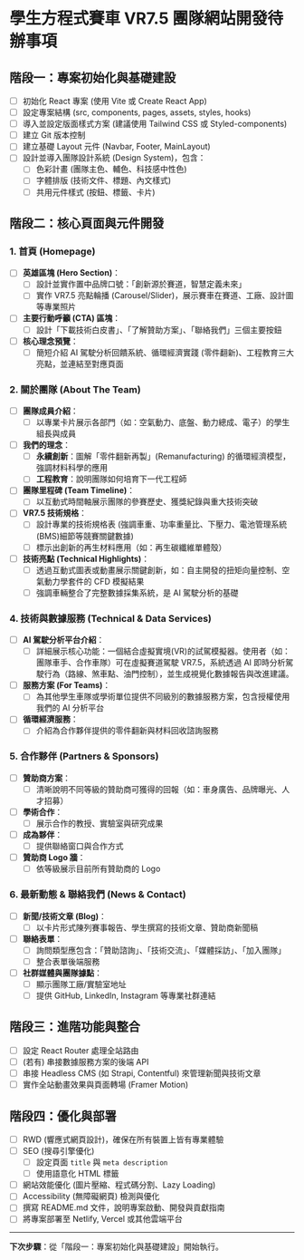 # 學生方程式賽車 VR7.5 團隊網站開發待辦事項

## 階段一：專案初始化與基礎建設

- [ ] 初始化 React 專案 (使用 Vite 或 Create React App)
- [ ] 設定專案結構 (src, components, pages, assets, styles, hooks)
- [ ] 導入並設定版面樣式方案 (建議使用 Tailwind CSS 或 Styled-components)
- [ ] 建立 Git 版本控制
- [ ] 建立基礎 Layout 元件 (Navbar, Footer, MainLayout)
- [ ] 設計並導入團隊設計系統 (Design System)，包含：
    - [ ] 色彩計畫 (團隊主色、輔色、科技感中性色)
    - [ ] 字體排版 (技術文件、標題、內文樣式)
    - [ ] 共用元件樣式 (按鈕、標籤、卡片)

## 階段二：核心頁面與元件開發

### 1. 首頁 (Homepage)
- [ ] **英雄區塊 (Hero Section)**：
    - [ ] 設計並實作置中品牌口號：「創新源於賽道，智慧定義未來」
    - [ ] 實作 VR7.5 亮點輪播 (Carousel/Slider)，展示賽車在賽道、工廠、設計圖等專業照片
- [ ] **主要行動呼籲 (CTA) 區塊**：
    - [ ] 設計「下載技術白皮書」、「了解贊助方案」、「聯絡我們」三個主要按鈕
- [ ] **核心理念預覽**：
    - [ ] 簡短介紹 AI 駕駛分析回饋系統、循環經濟實踐 (零件翻新)、工程教育三大亮點，並連結至對應頁面

### 2. 關於團隊 (About The Team)
- [ ] **團隊成員介紹**：
    - [ ] 以專業卡片展示各部門（如：空氣動力、底盤、動力總成、電子）的學生組長與成員
- [ ] **我們的理念**：
    - [ ] **永續創新**：圖解「零件翻新再製」(Remanufacturing) 的循環經濟模型，強調材料科學的應用
    - [ ] **工程教育**：說明團隊如何培育下一代工程師
- [ ] **團隊里程碑 (Team Timeline)**：
    - [ ] 以互動式時間軸展示團隊的參賽歷史、獲獎紀錄與重大技術突破
- [ ] **VR7.5 技術規格**：
    - [ ] 設計專業的技術規格表 (強調車重、功率重量比、下壓力、電池管理系統(BMS)細節等競賽關鍵數據)
    - [ ] 標示出創新的再生材料應用（如：再生碳纖維單體殼）
- [ ] **技術亮點 (Technical Highlights)**：
    - [ ] 透過互動式圖表或動畫展示關鍵創新，如：自主開發的扭矩向量控制、空氣動力學套件的 CFD 模擬結果
    - [ ] 強調車輛整合了完整數據採集系統，是 AI 駕駛分析的基礎

### 4. 技術與數據服務 (Technical & Data Services)
- [ ] **AI 駕駛分析平台介紹**：
    - [ ] 詳細展示核心功能：一個結合虛擬實境(VR)的試駕模擬器。使用者（如：團隊車手、合作車隊）可在虛擬賽道駕駛 VR7.5，系統透過 AI 即時分析駕駛行為（路線、煞車點、油門控制），並生成視覺化數據報告與改進建議。
- [ ] **服務方案 (For Teams)**：
    - [ ] 為其他學生車隊或學術單位提供不同級別的數據服務方案，包含授權使用我們的 AI 分析平台
- [ ] **循環經濟服務**：
    - [ ] 介紹為合作夥伴提供的零件翻新與材料回收諮詢服務

### 5. 合作夥伴 (Partners & Sponsors)
- [ ] **贊助商方案**：
    - [ ] 清晰說明不同等級的贊助商可獲得的回報（如：車身廣告、品牌曝光、人才招募）
- [ ] **學術合作**：
    - [ ] 展示合作的教授、實驗室與研究成果
- [ ] **成為夥伴**：
    - [ ] 提供聯絡窗口與合作方式
- [ ] **贊助商 Logo 牆**：
    - [ ] 依等級展示目前所有贊助商的 Logo

### 6. 最新動態 & 聯絡我們 (News & Contact)
- [ ] **新聞/技術文章 (Blog)**：
    - [ ] 以卡片形式陳列賽事報告、學生撰寫的技術文章、贊助商新聞稿
- [ ] **聯絡表單**：
    - [ ] 詢問類型應包含：「贊助諮詢」、「技術交流」、「媒體採訪」、「加入團隊」
    - [ ] 整合表單後端服務
- [ ] **社群媒體與團隊據點**：
    - [ ] 顯示團隊工廠/實驗室地址
    - [ ] 提供 GitHub, LinkedIn, Instagram 等專業社群連結

## 階段三：進階功能與整合

- [ ] 設定 React Router 處理全站路由
- [ ] (若有) 串接數據服務方案的後端 API
- [ ] 串接 Headless CMS (如 Strapi, Contentful) 來管理新聞與技術文章
- [ ] 實作全站動畫效果與頁面轉場 (Framer Motion)

## 階段四：優化與部署

- [ ] RWD (響應式網頁設計)，確保在所有裝置上皆有專業體驗
- [ ] SEO (搜尋引擎優化)
    - [ ] 設定頁面 `title` 與 `meta description`
    - [ ] 使用語意化 HTML 標籤
- [ ] 網站效能優化 (圖片壓縮、程式碼分割、Lazy Loading)
- [ ] Accessibility (無障礙網頁) 檢測與優化
- [ ] 撰寫 README.md 文件，說明專案啟動、開發與貢獻指南
- [ ] 將專案部署至 Netlify, Vercel 或其他雲端平台

---
**下次步驟**：從「階段一：專案初始化與基礎建設」開始執行。 